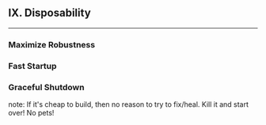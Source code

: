 ##  IX. Disposability
----

### Maximize Robustness <!-- .element: class="fragment" -->
### Fast Startup <!-- .element: class="fragment" -->
### Graceful Shutdown <!-- .element: class="fragment" -->

note:
    If it's cheap to build, then no reason to try to fix/heal.
	Kill it and start over!
	No pets!
    
